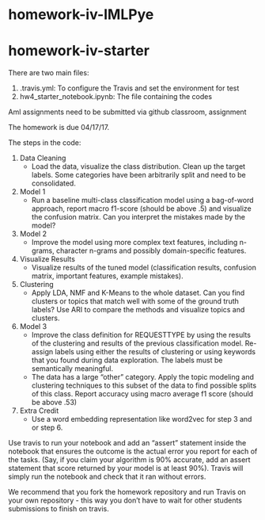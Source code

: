 ﻿# homework-iv-IMLPye
# homework-iv-starter

There are two main files:
1)  .travis.yml: To configure the Travis and set the environment for test
2)  hw4_starter_notebook.ipynb: The file containing the codes

Aml assignments need to be submitted via github classroom, assignment 

The homework is due 04/17/17.

The steps in the code:
1)  Data Cleaning
      - Load the data, visualize the class distribution. Clean up the target labels. Some categories have been arbitrarily split and need to be consolidated. 
2)  Model 1
      - Run a baseline multi-class classification model using a bag-of-word approach, report macro f1-score (should be above .5) and visualize the confusion matrix. Can you interpret the mistakes made by the model? 
3)  Model 2
      - Improve the model using more complex text features, including n-grams, character n-grams and possibly domain-specific features.
4)  Visualize Results
      - Visualize results of the tuned model (classification results, confusion matrix, important features, example mistakes).
5)  Clustering
      - Apply LDA, NMF and K-Means to the whole dataset. Can you find clusters or topics that match well with some of the ground truth labels? Use ARI to compare the methods and visualize topics and clusters.
6)  Model 3
      - Improve the class definition for REQUESTTYPE by using the results of the clustering and results of the previous classification model. Re-assign labels using either the results of clustering or using keywords that you found during data exploration. The labels must be semantically meaningful.
       - The data has a large “other” category. Apply the topic modeling and clustering techniques to this subset of the data to find possible splits of this class.
      Report accuracy using macro average f1 score (should be above .53) 
7)  Extra Credit
      - Use a word embedding representation like word2vec for step 3 and or step 6. 
      
      
Use travis to run your notebook and add an “assert” statement inside the notebook that ensures the outcome is the actual error you report for each of the tasks.
(Say, if you claim your algorithm is 90% accurate, add an assert statement that score returned by your model is at least 90%).
Travis will simply run the notebook and check that it ran without errors.

We recommend that you fork the homework repository and run Travis on your own repository - this way you don’t have to wait for other students submissions to finish on travis.

